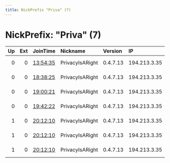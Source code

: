 ```yaml
---
title: NickPrefix "Priva" (7)
---
```


# NickPrefix: "Priva" (7)

|   Up |   Ext | JoinTime                                                                                              | Nickname        | Version   | IP           | AS             | CC   |   ORp |   Dirp | OS    | Contact   |   eFamMembers |
|-----:|------:|:------------------------------------------------------------------------------------------------------|:----------------|:----------|:-------------|:---------------|:-----|------:|-------:|:------|:----------|--------------:|
|    0 |     0 | [13:54:35](https://nusenu.github.io/OrNetStats/w/relay/A29DCA7CFAE4D4982E772AB47EDE7C683E63F812.html) | PrivacyIsARight | 0.4.7.13  | 194.213.3.35 | Daniel Jackson | gb   |  9002 |      0 | Linux | None      |             1 |
|    0 |     0 | [18:38:25](https://nusenu.github.io/OrNetStats/w/relay/6E582C738824D78FFD6633F20555BA46308BF234.html) | PrivacyIsARight | 0.4.7.13  | 194.213.3.35 | Daniel Jackson | gb   |  9002 |      0 | Linux | None      |             1 |
|    0 |     0 | [19:00:21](https://nusenu.github.io/OrNetStats/w/relay/6AD98A7C1BA67DD530E8DB2D8C619AE6779B3741.html) | PrivacyIsARight | 0.4.7.13  | 194.213.3.35 | Daniel Jackson | gb   |  9002 |      0 | Linux | None      |             1 |
|    0 |     0 | [19:42:22](https://nusenu.github.io/OrNetStats/w/relay/E3E3D80398AE94772EEE2AFF3C997EBF99932B6F.html) | PrivacyIsARight | 0.4.7.13  | 194.213.3.35 | Daniel Jackson | gb   |  9001 |      0 | Linux | None      |             1 |
|    1 |     0 | [20:12:10](https://nusenu.github.io/OrNetStats/w/relay/01CEAF30431C976F93BE37F5B3F19E791DD90BDA.html) | PrivacyIsARight | 0.4.7.13  | 194.213.3.35 | Daniel Jackson | gb   |  9002 |      0 | Linux | None      |             6 |
|    1 |     0 | [20:12:10](https://nusenu.github.io/OrNetStats/w/relay/661CC3DE9572E26B06DA325AD4F938F49B665E3F.html) | PrivacyIsARight | 0.4.7.13  | 194.213.3.35 | Daniel Jackson | gb   |  9004 |      0 | Linux | None      |             6 |
|    1 |     0 | [20:12:10](https://nusenu.github.io/OrNetStats/w/relay/7292F62FA5CDBD707FD2E7CC15AA8A4A397C765B.html) | PrivacyIsARight | 0.4.7.13  | 194.213.3.35 | Daniel Jackson | gb   |  9003 |      0 | Linux | None      |             6 |
